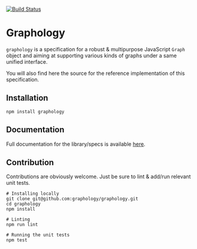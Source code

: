 [![Build Status](https://github.com/graphology/graphology/workflows/Tests/badge.svg)](https://github.com/graphology/graphology/actions)

# Graphology

`graphology` is a specification for a robust & multipurpose JavaScript `Graph` object and aiming at supporting various kinds of graphs under a same unified interface.

You will also find here the source for the reference implementation of this specification.

## Installation

```
npm install graphology
```

## Documentation

Full documentation for the library/specs is available [here](https://graphology.github.io).

## Contribution

Contributions are obviously welcome. Just be sure to lint & add/run relevant unit tests.

```
# Installing locally
git clone git@github.com:graphology/graphology.git
cd graphology
npm install

# Linting
npm run lint

# Running the unit tests
npm test
```
